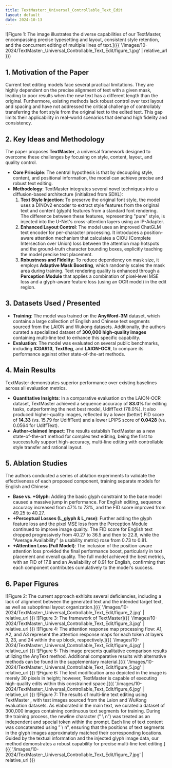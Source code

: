```yaml
---
title: TextMaster:_Universal_Controllable_Text_Edit
layout: default
date: 2024-10-13
---
```

![Figure 1: The image illustrates the diverse capabilities of our TextMaster, encompassing precise typesetting and layout, consistent style retention, and the concurrent editing of multiple lines of text.]({{ '/images/10-2024/TextMaster:_Universal_Controllable_Text_Edit/figure_1.jpg' | relative_url }})
## 1. Motivation of the Paper
Current text editing models face several practical limitations. They are highly dependent on the precise alignment of text with a given mask, leading to poor results when the new text has a different length than the original. Furthermore, existing methods lack robust control over text layout and spacing and have not addressed the critical challenge of controllably transferring the font style from the original text to the edited text. This gap limits their applicability in real-world scenarios that demand high fidelity and consistency.

## 2. Key Ideas and Methodology
The paper proposes **TextMaster**, a universal framework designed to overcome these challenges by focusing on style, content, layout, and quality control.

- **Core Principle**: The central hypothesis is that by decoupling style, content, and positional information, the model can achieve precise and robust text editing.
- **Methodology**: TextMaster integrates several novel techniques into a diffusion-based architecture (initialized from SDXL):
    1.  **Text Style Injection**: To preserve the original font style, the model uses a DINOv2 encoder to extract style features from the original text and content (glyph) features from a standard font rendering. The difference between these features, representing "pure" style, is injected into the U-Net's cross-attention layers using an IP-Adapter.
    2.  **Enhanced Layout Control**: The model uses an improved ChatGLM text encoder for per-character processing. It introduces a position-aware attention mechanism that calculates a CIOU (Complete Intersection over Union) loss between the attention map hotspots and the ground-truth character bounding boxes, explicitly teaching the model precise text placement.
    3.  **Robustness and Fidelity**: To reduce dependency on mask size, it employs **Adaptive Mask Boosting**, which randomly scales the mask area during training. Text rendering quality is enhanced through a **Perception Module** that applies a combination of pixel-level MSE loss and a glyph-aware feature loss (using an OCR model) in the edit region.

## 3. Datasets Used / Presented
- **Training**: The model was trained on the **AnyWord-3M** dataset, which contains a large collection of English and Chinese text segments sourced from the LAION and Wukong datasets. Additionally, the authors curated a specialized dataset of **300,000 high-quality images** containing multi-line text to enhance this specific capability.
- **Evaluation**: The model was evaluated on several public benchmarks, including **ICDAR13**, **TextSeg**, and **LAION-OCR**, to compare its performance against other state-of-the-art methods.

## 4. Main Results
TextMaster demonstrates superior performance over existing baselines across all evaluation metrics.

- **Quantitative Insights**: In a comparative evaluation on the LAION-OCR dataset, TextMaster achieved a sequence accuracy of **83.0%** for editing tasks, outperforming the next best model, UdiffText (78.0%). It also produced higher-quality images, reflected by a lower (better) FID score of **14.33** (vs. 15.79 for UdiffText) and a lower LPIPS score of **0.0428** (vs. 0.0564 for UdiffText).
- **Author-claimed Impact**: The results establish TextMaster as a new state-of-the-art method for complex text editing, being the first to successfully support high-accuracy, multi-line editing with controllable style transfer and rational layout.

## 5. Ablation Studies
The authors conducted a series of ablation experiments to validate the effectiveness of each proposed component, training separate models for English and Chinese.

- **Base vs. +Glyph**: Adding the basic glyph constraint to the base model caused a massive jump in performance. For English editing, sequence accuracy increased from 47% to 73%, and the FID score improved from 49.25 to 40.27.
- **+Perceptual Losses (L_glyph & L_mse)**: Further adding the glyph feature loss and the pixel MSE loss from the Perception Module continued to improve image quality. The FID score for English text dropped progressively from 40.27 to 36.5 and then to 22.8, while the "Average Availability" (a usability metric) rose from 0.73 to 0.81.
- **+Attention Loss (Full Model)**: The inclusion of the position-aware attention loss provided the final performance boost, particularly in text placement and overall quality. The full model achieved the best metrics, with an FID of 17.8 and an Availability of 0.91 for English, confirming that each component contributes cumulatively to the model's success.

## 6. Paper Figures
![Figure 2: The current approach exhibits several deficiencies, including a lack of alignment between the generated text and the intended target text, as well as suboptimal layout organization.]({{ '/images/10-2024/TextMaster:_Universal_Controllable_Text_Edit/figure_2.jpg' | relative_url }})
![Figure 3: The framework of TextMaster]({{ '/images/10-2024/TextMaster:_Universal_Controllable_Text_Edit/figure_3.jpg' | relative_url }})
![Figure 4: The attention response map processing flow: A1, A2, and A3 represent the attention response maps for each token at layers 3, 23, and 24 within the up block, respectively.]({{ '/images/10-2024/TextMaster:_Universal_Controllable_Text_Edit/figure_4.jpg' | relative_url }})
![Figure 5: This image presents qualitative comparison results utilizing the AnyText method. Additional comparative results with alternative methods can be found in the supplementary material.]({{ '/images/10-2024/TextMaster:_Universal_Controllable_Text_Edit/figure_5.jpg' | relative_url }})
![Figure 6: The text modification area depicted in the image is merely 30 pixels in height; however, TextMaster is capable of executing high-quality edits within this constrained space.]({{ '/images/10-2024/TextMaster:_Universal_Controllable_Text_Edit/figure_6.jpg' | relative_url }})
![Figure 7: The results of multi-line text editing using TextMaster , with test images sourced from the Laion and WuKong evaluation datasets. As elaborated in the main text, we curated a dataset of 300,000 images containing continuous text segments for training. During the training process, the newline character (” \ n”) was treated as an independent and special token within the prompt. Each line of text content was concatenated using ” \ n”, ensuring that the positions of text segments in the glyph images approximately matched their corresponding locations. Guided by the textual information and the injected glyph image data, our method demonstrates a robust capability for precise multi-line text editing.]({{ '/images/10-2024/TextMaster:_Universal_Controllable_Text_Edit/figure_7.jpg' | relative_url }})
